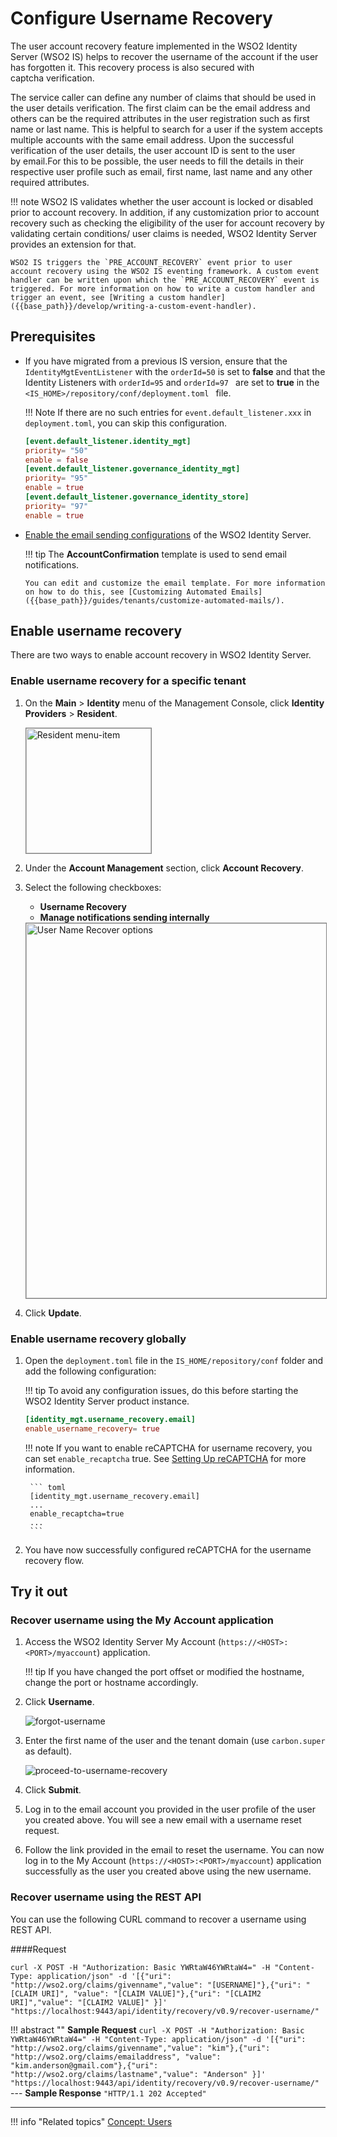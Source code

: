 # Configure Username Recovery

The user account recovery feature implemented in the WSO2 Identity Server (WSO2 IS) helps to recover the username of the account if the user has forgotten it. This recovery process is also secured with captcha verification.

The service caller can define any number of claims that should be used in the user details verification. The first claim can be the email address and others can be the required attributes in the user registration such as first name or last name. This is helpful to search for a user if the system accepts multiple accounts with the same email address. Upon the successful verification of the user details, the user account ID is sent to the user by email.For this to be possible, the user needs to fill the details in their respective user profile such as email, first name, last name and any other required attributes.

!!! note
	WSO2 IS validates whether the user account is locked or disabled prior to account recovery. In addition, if any customization prior to account recovery such as checking the eligibility of the user for account recovery by validating certain conditions/ user claims is needed, WSO2 Identity Server provides an extension for that.

	WSO2 IS triggers the `PRE_ACCOUNT_RECOVERY` event prior to user account recovery using the WSO2 IS eventing framework. A custom event handler can be written upon which the `PRE_ACCOUNT_RECOVERY` event is triggered. For more information on how to write a custom handler and trigger an event, see [Writing a custom handler]({{base_path}}/develop/writing-a-custom-event-handler).

## Prerequisites

-   If you have migrated from a previous IS version, ensure that the `IdentityMgtEventListener` with the ` orderId=50 ` is set to **false** and that the Identity Listeners with ` orderId=95 ` and `orderId=97 ` are set to **true** in the `<IS_HOME>/repository/conf/deployment.toml ` file.
    
    !!! Note 
        If there are no such entries for `event.default_listener.xxx` in `deployment.toml`, you can skip this configuration. 
        
    ``` toml
    [event.default_listener.identity_mgt]
    priority= "50"
    enable = false
    [event.default_listener.governance_identity_mgt]
    priority= "95"
    enable = true
    [event.default_listener.governance_identity_store]
    priority= "97"
    enable = true
    ```

-   [Enable the email sending configurations]({{base_path}}/deploy/configure-email-sending) of the WSO2 Identity Server.

    !!! tip
        The **AccountConfirmation** template is used to send email notifications.

        You can edit and customize the email template. For more information on how to do this, see [Customizing Automated Emails]({{base_path}}/guides/tenants/customize-automated-mails/).

## Enable username recovery

There are two ways to enable account recovery in WSO2 Identity Server.

### Enable username recovery for a specific tenant

1.	On the **Main** > **Identity** menu of the Management Console, click **Identity Providers** > **Resident**.

	<img src="{{base_path}}/assets/img/fragments/resident-menu-item.png" alt="Resident menu-item" width="200" style="border:1px solid grey">  

2.	Under the **Account Management** section, click **Account Recovery**.	

3.	Select the following checkboxes:
	-	**Username Recovery**
	-	**Manage notifications sending internally**

	<img src="{{base_path}}/assets/img/fragments/user-name-recovery-options.png" alt="User Name Recover options" width="600" style="border:1px solid grey">  	

4.	Click **Update**. 

### Enable username recovery globally

1. Open the `deployment.toml` file in the `IS_HOME/repository/conf` folder and add the following configuration:

    !!! tip
        To avoid any configuration issues, do this before starting the WSO2 Identity Server product instance.
        
    ``` toml
    [identity_mgt.username_recovery.email] 
    enable_username_recovery= true
    ```

    !!! note
        If you want to enable reCAPTCHA for username recovery, you can set `enable_recaptcha` true. See [Setting Up reCAPTCHA]({{base_path}}/deploy/configure-recaptcha) for more information.

        ``` toml
        [identity_mgt.username_recovery.email] 
        ...
        enable_recaptcha=true
        ...
        ```

2. You have now successfully configured reCAPTCHA for the username recovery flow.

## Try it out

### Recover username using the My Account application

1. Access the WSO2 Identity Server My Account (`https://<HOST>:<PORT>/myaccount`) application.

    !!! tip
        If you have changed the port offset or modified the hostname, change the port or hostname accordingly.

2.	Click **Username**.

    ![forgot-username]({{base_path}}/assets/img/using-wso2-identity-server/register-now-option.png)

3.	Enter the first name of the user and the tenant domain (use `carbon.super` as default).

    ![proceed-to-username-recovery]({{base_path}}/assets/img/using-wso2-identity-server/username-recovery.png)
    
4.	Click **Submit**. 

5.  Log in to the email account you provided in the user profile of the user you created above. You will see a new email with a username reset request.
    
6.  Follow the link provided in the email to reset the username. You can
    now log in to the My Account (`https://<HOST>:<PORT>/myaccount`) application
    successfully as the user you created above using the new username.

### Recover username using the REST API

You can use the following CURL command to recover a username using REST API.

####Request

```curl
curl -X POST -H "Authorization: Basic YWRtaW46YWRtaW4=" -H "Content-Type: application/json" -d '[{"uri": "http://wso2.org/claims/givenname","value": "[USERNAME]"},{"uri": "[CLAIM URI]", "value": "[CLAIM VALUE]"},{"uri": "[CLAIM2 URI]","value": "[CLAIM2 VALUE]" }]' "https://localhost:9443/api/identity/recovery/v0.9/recover-username/"
```

!!! abstract ""
    **Sample Request**
    ```curl -X POST -H "Authorization: Basic YWRtaW46YWRtaW4=" -H "Content-Type: application/json" -d '[{"uri": "http://wso2.org/claims/givenname","value": "kim"},{"uri": "http://wso2.org/claims/emailaddress", "value": "kim.anderson@gmail.com"},{"uri": "http://wso2.org/claims/lastname","value": "Anderson" }]' "https://localhost:9443/api/identity/recovery/v0.9/recover-username/"```
    ---
    **Sample Response**
    ```"HTTP/1.1 202 Accepted"```

---

!!! info "Related topics"
    [Concept: Users]({{base_path}}/references/concepts/user-management/users/)


